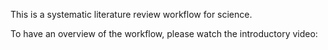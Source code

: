 This is a systematic literature review workflow for science.

To have an overview of the workflow, please watch the introductory video:

